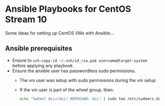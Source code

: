 # Ansible Playbooks for CentOS Stream 10

Some ideas for setting up CentOS VMs with Ansible...

## Ansible prerequisites

- Ensure to `ssh-copy-id ~/.ssh/id_rsa.pub username@target-system` before applying any playbook.
- Ensure the ansible user has passwordless sudo permissions.
  - The vm user was setup with sudo permissions during the vm setup
  - If the vm user is part of the wheel group, then:

    ```sh
    echo "%wheel ALL=(ALL) NOPASSWD: ALL" | sudo tee /etc/sudoers.d/wheel-nopasswd
    ```
